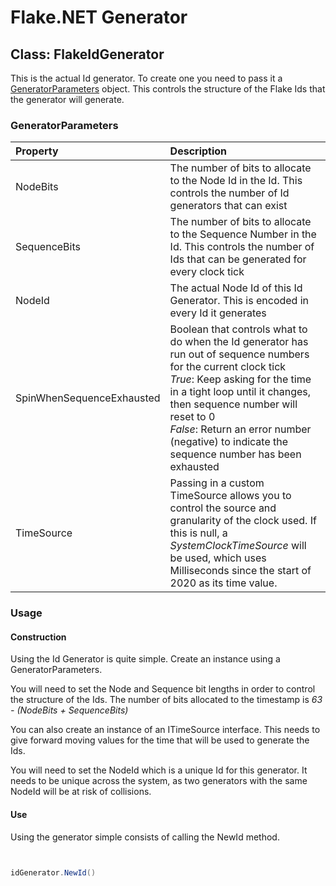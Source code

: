 ﻿# Flake.NET Generator



## Class: FlakeIdGenerator

This is the actual Id generator. To create one you need to pass it a [GeneratorParameters](GeneratorParameters.md) object.
This controls the structure of the Flake Ids that the generator will generate.

### GeneratorParameters

| Property | Description |
|:---------|:------------|
| NodeBits | The number of bits to allocate to the Node Id in the Id. This controls the number of Id generators that can exist |
| SequenceBits | The number of bits to allocate to the Sequence Number in the Id. This controls the number of Ids that can be generated for every clock tick |
| NodeId | The actual Node Id of this Id Generator. This is encoded in every Id it generates |
| SpinWhenSequenceExhausted | Boolean that controls what to do when the Id generator has run out of sequence numbers for the current clock tick <br> *True*: Keep asking for the time in a tight loop until it changes, then sequence number will reset to 0 <br> *False*: Return an error number (negative) to indicate the sequence number has been exhausted
| TimeSource | Passing in a custom TimeSource allows you to control the source and granularity of the clock used. If this is null, a *SystemClockTimeSource* will be used, which uses Milliseconds since the start of 2020 as its time value.

### Usage

#### Construction

Using the Id Generator is quite simple. Create an instance using a GeneratorParameters. 

You will need to set the Node and Sequence bit lengths in order to control the structure of the Ids.
The number of bits allocated to the timestamp is *63 - (NodeBits + SequenceBits)*

You can also create an instance of an ITimeSource interface. 
This needs to give forward moving values for the time that will be used to generate the Ids.

You will need to set the NodeId which is a unique Id for this generator. 
It needs to be unique across the system, as two generators with the same NodeId will be at risk of collisions.

#### Use

Using the generator simple consists of calling the NewId method.

``` csharp


idGenerator.NewId()
```